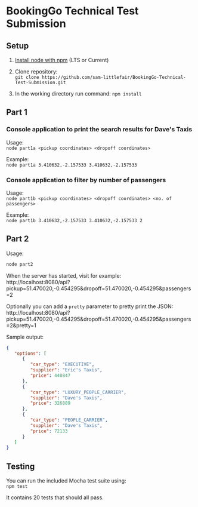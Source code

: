 # BookingGo Technical Test Submission

## Setup  
1. [Install node with npm](https://nodejs.org/en/download/) (LTS or Current)

2. Clone repository:  
`git clone https://github.com/sam-littlefair/BookingGo-Technical-Test-Submission.git`

3. In the working directory run command:
`npm install`   


## Part 1

### Console application to print the search results for Dave's Taxis

Usage:  
`node part1a <pickup coordinates> <dropoff coordinates>`  

Example:  
`node part1a 3.410632,-2.157533 3.410632,-2.157533`

### Console application to filter by number of passengers
Usage:  
`node part1b <pickup coordinates> <dropoff coordinates> <no. of passengers>`  

Example:  
`node part1b 3.410632,-2.157533 3.410632,-2.157533 2`  


## Part 2

Usage:  
```bash
node part2
```

When the server has started, visit for example:  
http://localhost:8080/api?pickup=51.470020,-0.454295&dropoff=51.470020,-0.454295&passengers=2

Optionally you can add a `pretty` parameter to pretty print the JSON:  
http://localhost:8080/api?pickup=51.470020,-0.454295&dropoff=51.470020,-0.454295&passengers=2&pretty=1

Sample output:
```json
{
   "options": [
      {
         "car_type": "EXECUTIVE",
         "supplier": "Eric's Taxis",
         "price": 440847
      },
      {
         "car_type": "LUXURY_PEOPLE_CARRIER",
         "supplier": "Dave's Taxis",
         "price": 326889
      },
      {
         "car_type": "PEOPLE_CARRIER",
         "supplier": "Dave's Taxis",
         "price": 72133
      }
   ]
}
```

## Testing
You can run the included Mocha test suite using:  
`npm test`  

It contains 20 tests that should all pass.
